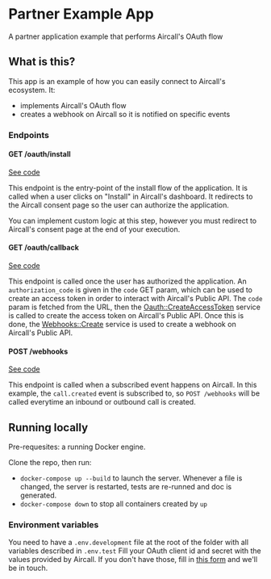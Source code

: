 # Partner Example App
A partner application example that performs Aircall's OAuth flow

## What is this?

This app is an example of how you can easily connect to Aircall's ecosystem.
It:
- implements Aircall's OAuth flow
- creates a webhook on Aircall so it is notified on specific events

### Endpoints

#### GET /oauth/install
[See code](controllers/oauth.rb#L14)

This endpoint is the entry-point of the install flow of the application. It is called when a user clicks on "Install" in Aircall's dashboard.
It redirects to the Aircall consent page so the user can authorize the application.

You can implement custom logic at this step, however you must redirect to Aircall's consent page at the end of your execution.

#### GET /oauth/callback
[See code](controllers/oauth.rb#L23)

This endpoint is called once the user has authorized the application. An `authorization_code` is given in the `code` GET param, which can be used to create an access token in order to interact with Aircall's Public API.
The `code` param is fetched from the URL, then the [Oauth::CreateAccessToken](services/oauth/create_access_token.rb) service is called to create the access token on Aircall's Public API.
Once this is done, the [Webhooks::Create](services/webhooks/create) service is used to create a webhook on Aircall's Public API.

#### POST /webhooks
[See code](controllers/webhooks.rb#L6)

This endpoint is called when a subscribed event happens on Aircall.
In this example, the `call.created` event is subscribed to, so `POST /webhooks` will be called everytime an inbound or outbound call is created.

## Running locally

Pre-requesites: a running Docker engine.

Clone the repo, then run:
- `docker-compose up --build` to launch the server. Whenever a file is changed, the server is restarted, tests are re-runned and doc is generated.
- `docker-compose down` to stop all containers created by `up`

### Environment variables

You need to have a `.env.development` file at the root of the folder with all variables described in `.env.test`
Fill your OAuth client id and secret with the values provided by Aircall. If you don't have those, fill in [this form](https://aircall.io/partners/registration/) and
we'll be in touch.
